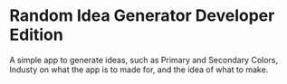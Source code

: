 # Random Idea Generator Developer Edition
 A simple app to generate ideas, such as Primary and Secondary Colors, Industy on what the app is to made for, and the idea of what to make.
